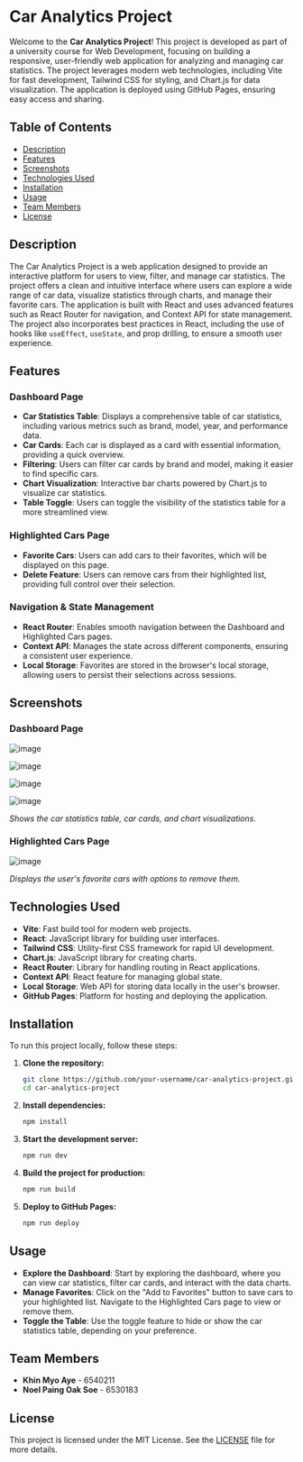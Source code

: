 # Car Analytics Project

Welcome to the **Car Analytics Project**! This project is developed as part of a university course for Web Development, focusing on building a responsive, user-friendly web application for analyzing and managing car statistics. The project leverages modern web technologies, including Vite for fast development, Tailwind CSS for styling, and Chart.js for data visualization. The application is deployed using GitHub Pages, ensuring easy access and sharing.

## Table of Contents
- [Description](#description)
- [Features](#features)
- [Screenshots](#screenshots)
- [Technologies Used](#technologies-used)
- [Installation](#installation)
- [Usage](#usage)
- [Team Members](#team-members)
- [License](#license)

## Description

The Car Analytics Project is a web application designed to provide an interactive platform for users to view, filter, and manage car statistics. The project offers a clean and intuitive interface where users can explore a wide range of car data, visualize statistics through charts, and manage their favorite cars. The application is built with React and uses advanced features such as React Router for navigation, and Context API for state management. The project also incorporates best practices in React, including the use of hooks like `useEffect`, `useState`, and prop drilling, to ensure a smooth user experience.

## Features

### Dashboard Page
- **Car Statistics Table**: Displays a comprehensive table of car statistics, including various metrics such as brand, model, year, and performance data.
- **Car Cards**: Each car is displayed as a card with essential information, providing a quick overview.
- **Filtering**: Users can filter car cards by brand and model, making it easier to find specific cars.
- **Chart Visualization**: Interactive bar charts powered by Chart.js to visualize car statistics.
- **Table Toggle**: Users can toggle the visibility of the statistics table for a more streamlined view.

### Highlighted Cars Page
- **Favorite Cars**: Users can add cars to their favorites, which will be displayed on this page.
- **Delete Feature**: Users can remove cars from their highlighted list, providing full control over their selection.

### Navigation & State Management
- **React Router**: Enables smooth navigation between the Dashboard and Highlighted Cars pages.
- **Context API**: Manages the state across different components, ensuring a consistent user experience.
- **Local Storage**: Favorites are stored in the browser's local storage, allowing users to persist their selections across sessions.

## Screenshots

### Dashboard Page

![image](https://github.com/user-attachments/assets/6127434c-0e0d-4703-a748-ec3ecb04292a)

![image](https://github.com/user-attachments/assets/f625673b-4c0c-46d6-9858-71aae60d455a)

![image](https://github.com/user-attachments/assets/5adf9024-1fc5-4132-912e-c4b0afceb626)

![image](https://github.com/user-attachments/assets/1790e039-f00d-4c16-87ee-4e433b630e9b)




*Shows the car statistics table, car cards, and chart visualizations.*



### Highlighted Cars Page

![image](https://github.com/user-attachments/assets/176e90d4-92d7-4566-85f7-9b26eb64fb64)

*Displays the user's favorite cars with options to remove them.*

## Technologies Used

- **Vite**: Fast build tool for modern web projects.
- **React**: JavaScript library for building user interfaces.
- **Tailwind CSS**: Utility-first CSS framework for rapid UI development.
- **Chart.js**: JavaScript library for creating charts.
- **React Router**: Library for handling routing in React applications.
- **Context API**: React feature for managing global state.
- **Local Storage**: Web API for storing data locally in the user's browser.
- **GitHub Pages**: Platform for hosting and deploying the application.

## Installation

To run this project locally, follow these steps:

1. **Clone the repository:**
   ```bash
   git clone https://github.com/your-username/car-analytics-project.git
   cd car-analytics-project

2. **Install dependencies:**
   ```bash
   npm install
   
3. **Start the development server:**
   ```bash
   npm run dev
   
   
4. **Build the project for production:**
   ```bash
   npm run build

5. **Deploy to GitHub Pages:**
   ```bash
   npm run deploy

## Usage

- **Explore the Dashboard**: Start by exploring the dashboard, where you can view car statistics, filter car cards, and interact with the data charts.
- **Manage Favorites**: Click on the "Add to Favorites" button to save cars to your highlighted list. Navigate to the Highlighted Cars page to view or remove them.
- **Toggle the Table**: Use the toggle feature to hide or show the car statistics table, depending on your preference.

## Team Members

- **Khin Myo Aye** - 6540211
- **Noel Paing Oak Soe** - 6530183

## License

This project is licensed under the MIT License. See the [LICENSE](LICENSE) file for more details.



